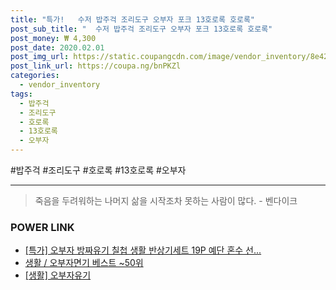 ```yaml
--- 
title: "특가!   수저 밥주걱 조리도구 오부자 포크 13호로록 호로록" 
post_sub_title: "  수저 밥주걱 조리도구 오부자 포크 13호로록 호로록" 
post_money: ₩ 4,300 
post_date: 2020.02.01 
post_img_url: https://static.coupangcdn.com/image/vendor_inventory/8e42/fe0aa76cf20a247bd78af7b1db1b3f019a217d14ca08543ba5c8f45168a5.jpg 
post_link_url: https://coupa.ng/bnPKZl 
categories: 
  - vendor_inventory 
tags: 
  - 밥주걱 
  - 조리도구 
  - 호로록 
  - 13호로록 
  - 오부자 
--- 
```

  #밥주걱 #조리도구 #호로록 #13호로록 #오부자 
<hr> 

> 죽음을 두려워하는 나머지 삶을 시작조차 못하는 사람이 많다. - 벤다이크 


### POWER LINK

* <a href="https://blog.naver.com/sakai111/221792911513" target="_blank">[특가] 오부자 방짜유기 칠첩 생활 반상기세트 19P 예단 혼수 선...</a>
* <a href="https://blog.naver.com/santokki14/221792152790" target="_blank">생활 / 오부자면기 베스트 ~50위</a>
* <a href="https://blog.naver.com/fasyy4321/221759413198" target="_blank"> [생활] 오부자유기  </a>
